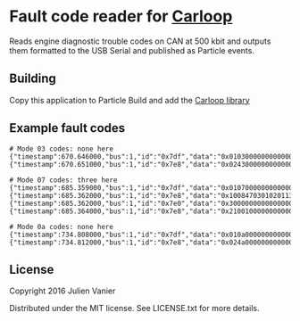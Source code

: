 # Fault code reader for [Carloop](https://carloop.io)

Reads engine diagnostic trouble codes on CAN at 500 kbit and outputs them formatted to the USB Serial and published as Particle events.

## Building

Copy this application to Particle Build and add the [Carloop library](https://build.particle.io/libs/56eebf35e1b20225ce00048d)

## Example fault codes

```
# Mode 03 codes: none here
{"timestamp":670.646000,"bus":1,"id":"0x7df","data":"0x0103000000000000"}
{"timestamp":670.651000,"bus":1,"id":"0x7e8","data":"0x0243000000000000"}

# Mode 07 codes: three here
{"timestamp":685.359000,"bus":1,"id":"0x7df","data":"0x0107000000000000"}
{"timestamp":685.362000,"bus":1,"id":"0x7e8","data":"0x1008470301020113"}
{"timestamp":685.362000,"bus":1,"id":"0x7e0","data":"0x3000000000000000"}
{"timestamp":685.364000,"bus":1,"id":"0x7e8","data":"0x2100100000000000"}

# Mode 0a codes: none here
{"timestamp":734.808000,"bus":1,"id":"0x7df","data":"0x010a000000000000"}
{"timestamp":734.812000,"bus":1,"id":"0x7e8","data":"0x024a000000000000"}
```

## License

Copyright 2016 Julien Vanier

Distributed under the MIT license. See LICENSE.txt for more details.

